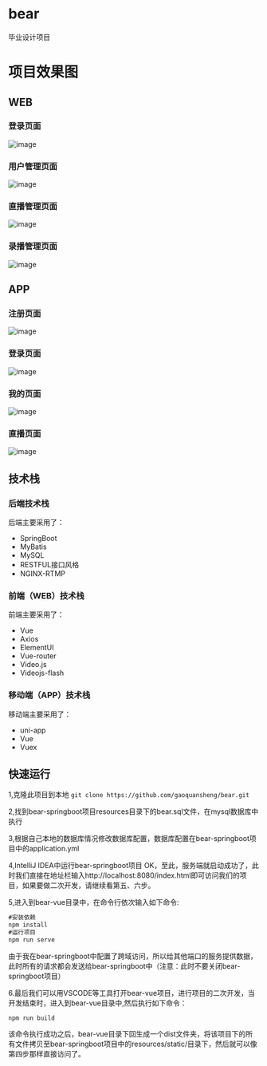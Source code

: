 # bear
毕业设计项目

# 项目效果图
## WEB
### 登录页面
![image](http://www.mygit.com:9988/bear/graduation/tree/master/config/images/login.png)
### 用户管理页面
![image](http://www.mygit.com:9988/bear/graduation/tree/master/config/images/userManage.png)
### 直播管理页面
![image](http://www.mygit.com:9988/bear/graduation/tree/master/config/images/live.png)
### 录播管理页面
![image](http://www.mygit.com:9988/bear/graduation/tree/master/config/images/record.png)
## APP
### 注册页面
![image](http://www.mygit.com:9988/bear/graduation/tree/master/config/images/appRegesiter.jpg)
### 登录页面
![image](http://www.mygit.com:9988/bear/graduation/tree/master/config/images/appLogin.jpg)
### 我的页面
![image](http://www.mygit.com:9988/bear/graduation/tree/master/config/images/appMe.jpg)
### 直播页面
![image](http://www.mygit.com:9988/bear/graduation/tree/master/config/images/appLive.jpg)

## 技术栈
### 后端技术栈
后端主要采用了：
- SpringBoot
- MyBatis
- MySQL
- RESTFUL接口风格
- NGINX-RTMP

### 前端（WEB）技术栈
前端主要采用了：
- Vue
- Axios
- ElementUI
- Vue-router
- Video.js
- Videojs-flash

### 移动端（APP）技术栈
移动端主要采用了：
- uni-app
- Vue
- Vuex

## 快速运行
1,克隆此项目到本地
`git clone https://github.com/gaoquansheng/bear.git`

2,找到bear-springboot项目resources目录下的bear.sql文件，在mysql数据库中执行

3,根据自己本地的数据库情况修改数据库配置，数据库配置在bear-springboot项目中的application.yml

4,IntelliJ IDEA中运行bear-springboot项目
OK，至此，服务端就启动成功了，此时我们直接在地址栏输入http://localhost:8080/index.html即可访问我们的项目，如果要做二次开发，请继续看第五、六步。

5,进入到bear-vue目录中，在命令行依次输入如下命令:
```java 
#安装依赖
npm install
#运行项目
npm run serve
```
由于我在bear-springboot中配置了跨域访问，所以给其他端口的服务提供数据，此时所有的请求都会发送给bear-springboot中（注意：此时不要关闭bear-springboot项目）

6.最后我们可以用VSCODE等工具打开bear-vue项目，进行项目的二次开发，当开发结束时，进入到bear-vue目录中,然后执行如下命令：

`npm run build`

该命令执行成功之后，bear-vue目录下回生成一个dist文件夹，将该项目下的所有文件拷贝至bear-springboot项目中的resources/static/目录下，然后就可以像第四步那样直接访问了。

